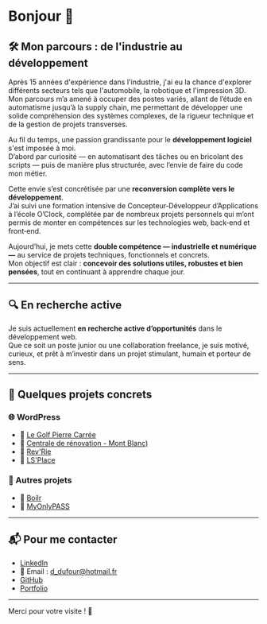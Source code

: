 # Bonjour 👋

## 🛠️ Mon parcours : de l'industrie au développement

Après 15 années d'expérience dans l'industrie, j'ai eu la chance d'explorer différents secteurs tels que l'automobile, la robotique et l'impression 3D.  
Mon parcours m’a amené à occuper des postes variés, allant de l’étude en automatisme jusqu’à la supply chain, me permettant de développer une solide compréhension des systèmes complexes, de la rigueur technique et de la gestion de projets transverses.

Au fil du temps, une passion grandissante pour le **développement logiciel** s'est imposée à moi.  
D’abord par curiosité — en automatisant des tâches ou en bricolant des scripts — puis de manière plus structurée, avec l’envie de faire du code mon métier.

Cette envie s’est concrétisée par une **reconversion complète vers le développement**.  
J’ai suivi une formation intensive de Concepteur‑Développeur d’Applications à l’école O’Clock, complétée par de nombreux projets personnels qui m’ont permis de monter en compétences sur les technologies web, back‑end et front‑end.

Aujourd’hui, je mets cette **double compétence — industrielle et numérique —** au service de projets techniques, fonctionnels et concrets.  
Mon objectif est clair : **concevoir des solutions utiles, robustes et bien pensées**, tout en continuant à apprendre chaque jour.

---

## 🔍 En recherche active

Je suis actuellement **en recherche active d’opportunités** dans le développement web.  
Que ce soit un poste junior ou une collaboration freelance, je suis motivé, curieux, et prêt à m’investir dans un projet stimulant, humain et porteur de sens.

---

## 💼 Quelques projets concrets

### 🌐 WordPress

- 🔗 [Le Golf Pierre Carrée](https://golf-flaine-lescarroz.fr/)
- 🔗 [Centrale de rénovation - Mont Blanc)](https://centralederenovation.fr/)
- 🔗 [Rev'Rie](https://rev-rie.fr/)
- 🔗 [LS'Place](https://lsplace-habitat-inclusif-74.fr/)

### 🧰 Autres projets

- 🔗 [Boilr](https://github.com/David-Duf0ur/Boilr)
- 🔗 [MyOnlyPASS](https://github.com/David-Duf0ur/MyOnlyPass)

---

## 📬 Pour me contacter

- [LinkedIn](www.linkedin.com/in/dufourd)
- 📧 Email : d_dufour@hotmail.fr
- [GitHub](https://github.com/David-Duf0ur)
- [Portfolio](https://david-duf0ur.github.io/David-Duf0ur/)

---

Merci pour votre visite ! 🚀
